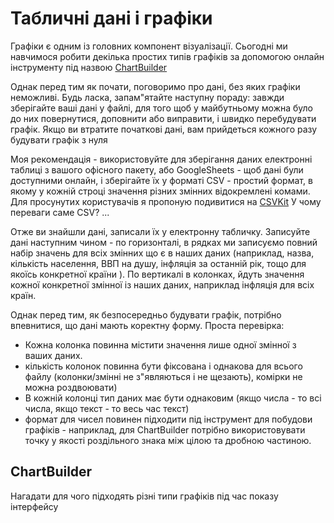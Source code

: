 # Табличні дані і графіки

Графіки є одним із головних компонент візуалізації. Сьогодні ми навчимося робити декілька простих типів графіків 
за допомогою онлайн інструменту під назвою [ChartBuilder](https://quartz.github.io/Chartbuilder/)

Однак перед тим як почати, поговоримо про дані, без яких графіки неможливі. Будь ласка, запам"ятайте наступну пораду: завжди
зберігайте ваші дані у файлі, для того щоб у майбутньому можна було до них повернутися, доповнити або
виправити, і швидко перебудувати графік. Якщо ви втратите початкові дані, вам прийдеться кожного разу будувати графік з нуля

Моя рекомендація - використовуйте для зберігання даних електронні таблиці з вашого офісного пакету, або GoogleSheets - щоб дані були доступними онлайн, і зберігайте їх у форматі CSV - простий формат, в якому у кожній строці значення різних змінних відокремлені комами. Для просунутих користувачів я пропоную подивитися на [CSVKit](https://csvkit.readthedocs.io/en/0.9.1/)
У чому переваги саме CSV? ...

Отже ви знайшли дані, записали їх у електронну табличку. Записуйте дані наступним чином - по горизонталі, в рядках 
ми записуємо повний набір значень для всіх змінних що є в наших даних (наприклад, назва, кількість населення, ВВП на душу, інфляція за останній рік, тощо для якоїсь конкретної країни ). По вертикалі в колонках, йдуть значення кожної конкретної змінної із наших даних, наприклад інфляція для всіх країн. 

Однак перед тим, як безпосередньо будувати графік, потрібно впевнитися, що дані 
мають коректну форму. Проста перевірка:
* Кожна колонка повинна містити значення лише одної змінної з ваших даних.
* кількість колонок повинна бути фіксована і однакова для всього файлу (колонки/змінні не з"являються і не щезають), комірки не можна роздвоювати) 
* В кожній колонці тип даних має бути однаковим (якщо числа - то всі числа, якщо текст - то весь час текст)
* формат для чисел повинен підходити під інструмент для побудови графіків - наприклад, для ChartBuilder потрібно використовувати точку у якості роздільного знака між цілою та дробною частиною.


## ChartBuilder 
Нагадати для чого підходять різні типи графіків під час показу інтерфейсу


